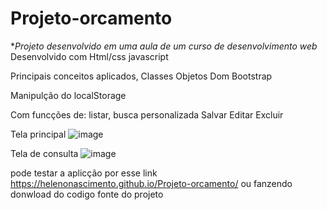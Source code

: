 # Projeto-orcamento

**Projeto desenvolvido em uma aula de um curso de desenvolvimento web* 
Desenvolvido com Html/css javascript

Principais conceitos aplicados, 
Classes
Objetos
Dom
Bootstrap

Manipulção do localStorage

Com funcções de:
listar, busca personalizada
Salvar
Editar 
Excluir

Tela principal
![image](https://user-images.githubusercontent.com/20055120/172067504-c5e0eca0-c362-4ea8-b6b3-23bbccc7e0ec.png)

Tela de consulta
![image](https://user-images.githubusercontent.com/20055120/172067522-5b6921de-8cb5-488a-84e9-d00e4f6ff55c.png)


pode testar a aplicção por esse link https://helenonascimento.github.io/Projeto-orcamento/
ou fanzendo donwload do codigo fonte do projeto
